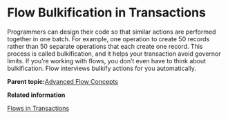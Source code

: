 # Flow Bulkification in Transactions

Programmers can design their code so that similar actions are performed together in one batch. For example, one operation to create 50 records rather than 50 separate operations that each create one record. This process is called bulkification, and it helps your transaction avoid governor limits. If you’re working with flows, you don’t even have to think about bulkification. Flow interviews bulkify actions for you automatically.

**Parent topic:**[Advanced Flow Concepts](../flow/flow_concepts_advanced.md)

**Related information**  


[Flows in Transactions](../flow/flow_concepts_transaction.md#)

